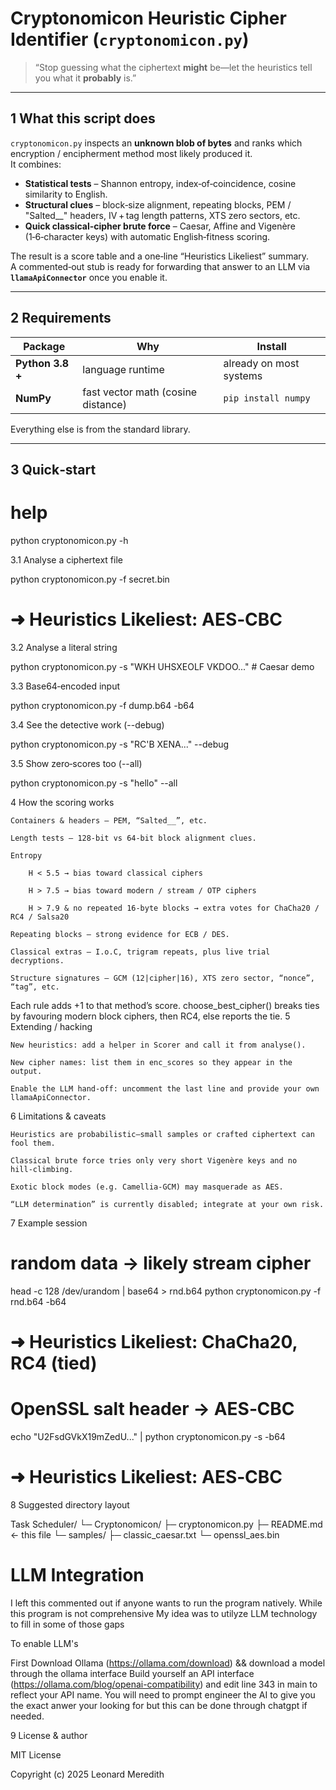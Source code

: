 # Cryptonomicon Heuristic Cipher Identifier (`cryptonomicon.py`)
> “Stop guessing what the ciphertext **might** be—let the heuristics tell you what it **probably** is.”

---

## 1  What this script does
`cryptonomicon.py` inspects an **unknown blob of bytes** and ranks which encryption / encipherment method most likely produced it.  
It combines:

* **Statistical tests** – Shannon entropy, index‑of‑coincidence, cosine similarity to English.
* **Structural clues** – block‑size alignment, repeating blocks, PEM / "Salted__" headers, IV + tag length patterns, XTS zero sectors, etc.
* **Quick classical‑cipher brute force** – Caesar, Affine and Vigenère (1‑6‑character keys) with automatic English‑fitness scoring.

The result is a score table and a one‑line “Heuristics Likeliest” summary.  
A commented‑out stub is ready for forwarding that answer to an LLM via **`llamaApiConnector`** once you enable it.

---

## 2  Requirements

| Package           | Why                               | Install                         |
|-------------------|-----------------------------------|---------------------------------|
| **Python 3.8 +**  | language runtime                  | already on most systems         |
| **NumPy**         | fast vector math (cosine distance)| `pip install numpy`             |

Everything else is from the standard library.

---

## 3  Quick‑start

# help
python cryptonomicon.py -h

3.1  Analyse a ciphertext file

python cryptonomicon.py -f secret.bin
# ➜ Heuristics Likeliest: AES‑CBC

3.2  Analyse a literal string

python cryptonomicon.py -s "WKH UHSXEOLF VKDOO..."      # Caesar demo

3.3  Base64‑encoded input

python cryptonomicon.py -f dump.b64 -b64

3.4  See the detective work (--debug)

python cryptonomicon.py -s "RC'B XENA..." --debug

3.5  Show zero‑scores too (--all)

python cryptonomicon.py -s "hello" --all

4  How the scoring works

    Containers & headers – PEM, “Salted__”, etc.

    Length tests – 128‑bit vs 64‑bit block alignment clues.

    Entropy

        H < 5.5 → bias toward classical ciphers

        H > 7.5 → bias toward modern / stream / OTP ciphers

        H > 7.9 & no repeated 16‑byte blocks → extra votes for ChaCha20 / RC4 / Salsa20

    Repeating blocks – strong evidence for ECB / DES.

    Classical extras – I.o.C, trigram repeats, plus live trial decryptions.

    Structure signatures – GCM (12|cipher|16), XTS zero sector, “nonce”, “tag”, etc.

Each rule adds +1 to that method’s score.
choose_best_cipher() breaks ties by favouring modern block ciphers, then RC4, else reports the tie.
5  Extending / hacking

    New heuristics: add a helper in Scorer and call it from analyse().

    New cipher names: list them in enc_scores so they appear in the output.

    Enable the LLM hand‑off: uncomment the last line and provide your own llamaApiConnector.

6  Limitations & caveats

    Heuristics are probabilistic—small samples or crafted ciphertext can fool them.

    Classical brute force tries only very short Vigenère keys and no hill‑climbing.

    Exotic block modes (e.g. Camellia‑GCM) may masquerade as AES.

    “LLM determination” is currently disabled; integrate at your own risk.

7  Example session

# random data → likely stream cipher
head -c 128 /dev/urandom | base64 > rnd.b64
python cryptonomicon.py -f rnd.b64 -b64
# ➜ Heuristics Likeliest: ChaCha20, RC4 (tied)

# OpenSSL salt header → AES‑CBC
echo "U2FsdGVkX19mZedU..." | python cryptonomicon.py -s -b64
# ➜ Heuristics Likeliest: AES‑CBC

8  Suggested directory layout

Task Scheduler/
└─ Cryptonomicon/
   ├─ cryptonomicon.py
   ├─ README.md          ← this file
   └─ samples/
       ├─ classic_caesar.txt
       └─ openssl_aes.bin
       
# LLM Integration
I left this commented out if anyone wants to run the program natively. While this program is not comprehensive
My idea was to utilyze LLM technology to fill in some of those gaps 

To enable LLM's 

First Download Ollama (https://ollama.com/download) && download a model through the ollama interface
Build yourself an API interface (https://ollama.com/blog/openai-compatibility)
and edit line 343 in main to reflect your API name.
You will need to prompt engineer the AI to give you the exact anwer your looking for but this can be done through chatgpt if needed.

9  License & author

MIT License

Copyright (c) 2025 Leonard Meredith
